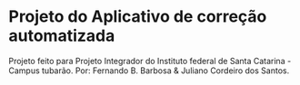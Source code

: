 # Projeto do Aplicativo de correção automatizada #

Projeto feito para Projeto Integrador do Instituto federal de Santa Catarina - Campus tubarão.
Por: Fernando B. Barbosa & Juliano Cordeiro dos Santos.